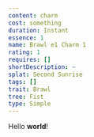 ```yaml
---
content: charm
cost: something
duration: Instant
essence: 1
name: Brawl e1 Charm 1
rating: 1
requires: []
shortDescription: ~
splat: Second Sunrise
tags: []
trait: Brawl
tree: Fist
type: Simple
---
```


Hello **world**!
